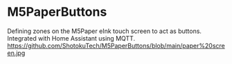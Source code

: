 # M5PaperButtons
Defining zones on the M5Paper eInk touch screen to act as buttons. Integrated with Home Assistant using MQTT.
https://github.com/ShotokuTech/M5PaperButtons/blob/main/paper%20screen.jpg
